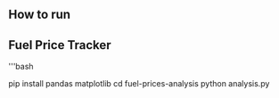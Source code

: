 ## How to run

## Fuel Price Tracker
'''bash

pip install pandas matplotlib
cd fuel-prices-analysis
python analysis.py
